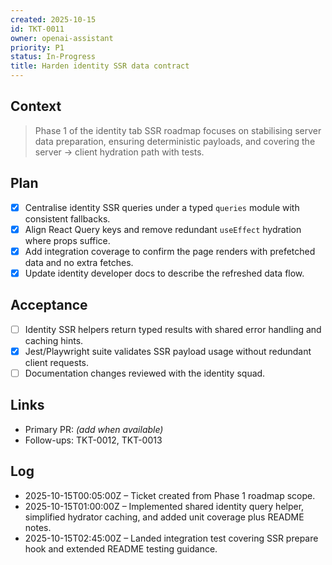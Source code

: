 ```yaml
---
created: 2025-10-15
id: TKT-0011
owner: openai-assistant
priority: P1
status: In-Progress
title: Harden identity SSR data contract
---
```


## Context

> Phase 1 of the identity tab SSR roadmap focuses on stabilising server data preparation, ensuring deterministic payloads, and covering the server → client hydration path with tests.

## Plan

- [x] Centralise identity SSR queries under a typed `queries` module with consistent fallbacks.
- [x] Align React Query keys and remove redundant `useEffect` hydration where props suffice.
- [x] Add integration coverage to confirm the page renders with prefetched data and no extra fetches.
- [x] Update identity developer docs to describe the refreshed data flow.

## Acceptance

- [ ] Identity SSR helpers return typed results with shared error handling and caching hints.
- [x] Jest/Playwright suite validates SSR payload usage without redundant client requests.
- [ ] Documentation changes reviewed with the identity squad.

## Links

- Primary PR: _(add when available)_
- Follow-ups: TKT-0012, TKT-0013

## Log

- 2025-10-15T00:05:00Z – Ticket created from Phase 1 roadmap scope.
- 2025-10-15T01:00:00Z – Implemented shared identity query helper, simplified hydrator caching, and added unit coverage plus README notes.
- 2025-10-15T02:45:00Z – Landed integration test covering SSR prepare hook and extended README testing guidance.

